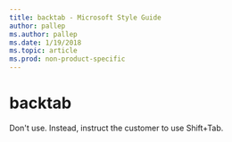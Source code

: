 ```yaml
---
title: backtab - Microsoft Style Guide
author: pallep
ms.author: pallep
ms.date: 1/19/2018
ms.topic: article
ms.prod: non-product-specific
---
```


# backtab

Don't use. Instead, instruct the customer to use Shift+Tab.
